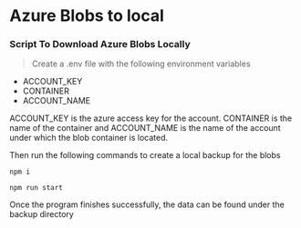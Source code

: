 # Azure Blobs to local

### Script To Download Azure Blobs Locally

> Create a .env file with the following environment variables

-   ACCOUNT_KEY
-   CONTAINER
-   ACCOUNT_NAME

ACCOUNT_KEY is the azure access key for the account. CONTAINER is the name of the container and ACCOUNT_NAME is the name of the account under which the blob container is located.

Then run the following commands to create a local backup for the blobs

```npm i``` 

```npm run start```

Once the program finishes successfully, the data can be found under the backup directory